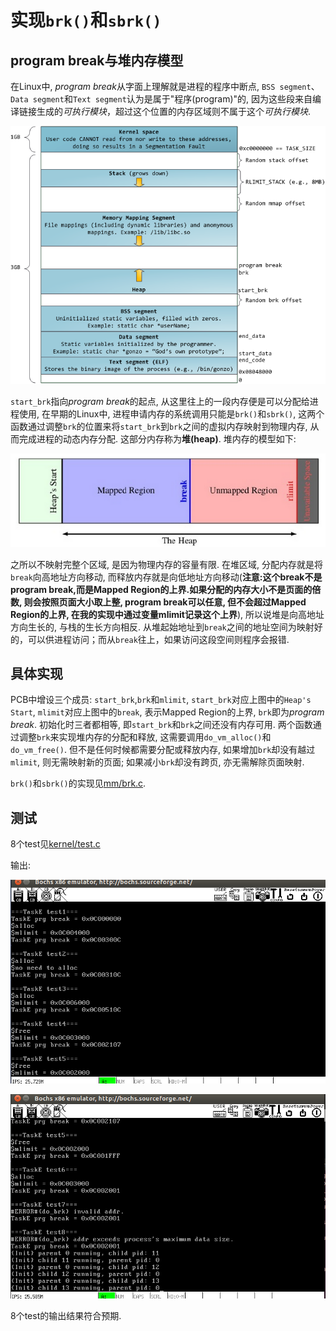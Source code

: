 # 实现`brk()`和`sbrk()`
## program break与堆内存模型
在Linux中, *program break*从字面上理解就是进程的程序中断点, `BSS segment`、`Data segment`和`Text segment`认为是属于"程序(program)"的, 因为这些段来自编译链接生成的*可执行模块*，超过这个位置的内存区域则不属于这个*可执行模块*.

![](screenshot/linux_memory.png)

`start_brk`指向*program break*的起点, 从这里往上的一段内存便是可以分配给进程使用, 在早期的Linux中, 进程申请内存的系统调用只能是`brk()`和`sbrk()`, 这两个函数通过调整`brk`的位置来将`start_brk`到`brk`之间的虚拟内存映射到物理内存, 从而完成进程的动态内存分配. 这部分内存称为**堆(heap)**. 堆内存的模型如下:

![](screenshot/heap.png)

之所以不映射完整个区域, 是因为物理内存的容量有限. 在堆区域, 分配内存就是将`break`向高地址方向移动, 而释放内存就是向低地址方向移动(**注意:这个break不是program break,而是Mapped Region的上界.如果分配的内存大小不是页面的倍数, 则会按照页面大小取上整, program break可以任意, 但不会超过Mapped Region的上界, 在我的实现中通过变量mlimit记录这个上界**), 所以说堆是向高地址方向生长的, 与栈的生长方向相反. 从堆起始地址到`break`之间的地址空间为映射好的，可以供进程访问；而从`break`往上，如果访问这段空间则程序会报错.

## 具体实现
PCB中增设三个成员: `start_brk`,`brk`和`mlimit`, `start_brk`对应上图中的`Heap's Start`, `mlimit`对应上图中的`break`, 表示Mapped Region的上界, `brk`即为*program break*. 初始化时三者都相等, 即`start_brk`和`brk`之间还没有内存可用. 两个函数通过调整`brk`来实现堆内存的分配和释放, 这需要调用`do_vm_alloc()`和`do_vm_free()`. 但不是任何时候都需要分配或释放内存, 如果增加`brk`却没有越过`mlimit`, 则无需映射新的页面; 如果减小`brk`却没有跨页, 亦无需解除页面映射.

`brk()`和`sbrk()`的实现见[mm/brk.c](mm/brk.c).

## 测试
8个test见[kernel/test.c](kernel/test.c)

输出:

![](screenshot/out1.png)

![](screenshot/out2.png)

8个test的输出结果符合预期.